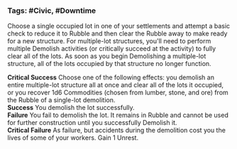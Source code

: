 ### Tags: #Civic, #Downtime

Choose a single occupied lot in one of your settlements and attempt a basic check to reduce it to Rubble and then clear the Rubble away to make ready for a new structure. For multiple-lot structures, you'll need to perform multiple Demolish activities (or critically succeed at the activity) to fully clear all of the lots. As soon as you begin Demolishing a multiple-lot structure, all of the lots occupied by that structure no longer function.  
  
**Critical Success** Choose one of the following effects: you demolish an entire multiple-lot structure all at once and clear all of the lots it occupied, or you recover 1d6 Commodities (chosen from lumber, stone, and ore) from the Rubble of a single-lot demolition.  
**Success** You demolish the lot successfully.  
**Failure** You fail to demolish the lot. It remains in Rubble and cannot be used for further construction until you successfully Demolish it.  
**Critical Failure** As failure, but accidents during the demolition cost you the lives of some of your workers. Gain 1 Unrest.